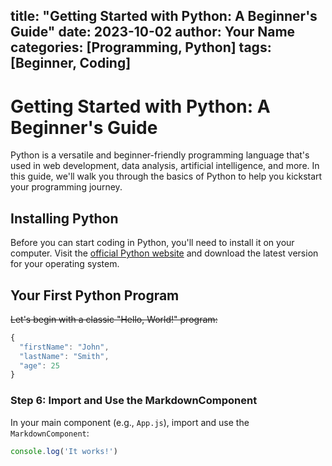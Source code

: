 
title: "Getting Started with Python: A Beginner's Guide"
date: 2023-10-02
author: Your Name
categories: [Programming, Python]
tags: [Beginner, Coding]
---

# Getting Started with Python: A Beginner's Guide

Python is a versatile and beginner-friendly programming language that's used in web development, data analysis, artificial intelligence, and more. In this guide, we'll walk you through the basics of Python to help you kickstart your programming journey.

## Installing Python

Before you can start coding in Python, you'll need to install it on your computer. Visit the [official Python website](https://www.python.org/) and download the latest version for your operating system.

## Your First Python Program

~~Let's begin with a classic "Hello, World!" program:~~

~~~javascript
{
  "firstName": "John",
  "lastName": "Smith",
  "age": 25
}
~~~


### Step 6: Import and Use the MarkdownComponent

In your main component (e.g., `App.js`), import and use the `MarkdownComponent`:

~~~js
console.log('It works!')
~~~